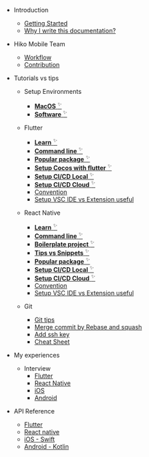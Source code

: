 - Introduction

  - [Getting Started](gettingstarted.md)
  - [Why I write this documentation?](whyusedoc.md)

- Hiko Mobile Team

  - [Workflow](hikoworkflow.md)
  - [Contribution](contribution.md)

- Tutorials vs tips

  - Setup Environments
    - [**MacOS** <sup>✨</sup>](todo.md)
    - [**Software** <sup>✨</sup>](macsoftware.md)

  - Flutter
    - [**Learn** <sup>✨</sup>](learnflutter.md)
    - [**Command line** <sup>✨</sup>](fluttercmd.md)
    - [**Popular package** <sup>✨</sup>](todo.md)
    - [**Setup Cocos with flutter** <sup>✨</sup>](todo.md)
    - [**Setup CI/CD Local** <sup>✨</sup>](cicdflutter.md)
    - [**Setup CI/CD Cloud** <sup>✨</sup>](todo.md)
    - [Convention](todo.md)
    - [Setup VSC IDE vs Extension useful](todo.md)
  - React Native
    - [**Learn** <sup>✨</sup>](learnreactnative.md)
    - [**Command line** <sup>✨</sup>](reactnativecomandline.md)
    - [**Boilerplate project** <sup>✨</sup>](templatecreactnative.md)
    - [**Tips vs Snippets** <sup>✨</sup>](tipvssnippetsrn.md)
    - [**Popular package** <sup>✨</sup>](todo.md)
    - [**Setup CI/CD Local** <sup>✨</sup>](cicdrn.md)
    - [**Setup CI/CD Cloud** <sup>✨</sup>](todo.md)
    - [Convention](todo.md)
    - [Setup VSC IDE vs Extension useful](todo.md)
  - Git
    - [Git tips](gittips.md)
    - [Merge commit by Rebase and squash](mergecommit.md)
    - [Add ssh key](todo.md)
    - [Cheat Sheet](todo.md)

- My experiences
  - Interview
    - [Flutter](todo.md)
    - [React Native](todo.md)
    - [iOS](todo.md)
    - [Android](todo.md)

- API Reference
  - [Flutter](https://flutter.dev/)
  - [React native](https://reactnative.dev/)
  - [iOS - Swift](https://developer.apple.com/swift/)
  - [Android - Kotlin](https://developer.android.com/kotlin)
